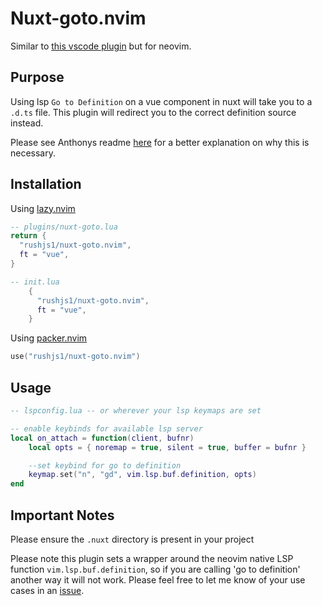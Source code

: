 # Nuxt-goto.nvim

Similar to [this vscode plugin](https://github.com/antfu/vscode-goto-alias) but for neovim.

## Purpose

Using lsp `Go to Definition` on a vue component in nuxt will take you to a `.d.ts` file. This plugin will redirect you to the correct definition source instead.

Please see Anthonys readme [here](https://github.com/antfu/vscode-goto-alias?tab=readme-ov-file#motivation) for a better explanation on why this is necessary.

## Installation

Using [lazy.nvim](https://github.com/folke/lazy.nvim)

```lua
-- plugins/nuxt-goto.lua
return {
  "rushjs1/nuxt-goto.nvim",
  ft = "vue",
}

-- init.lua
    {
      "rushjs1/nuxt-goto.nvim",
      ft = "vue",
    }
```

Using [packer.nvim](https://github.com/wbthomason/packer.nvim)

```lua
use("rushjs1/nuxt-goto.nvim")
```

## Usage

```lua
-- lspconfig.lua -- or wherever your lsp keymaps are set

-- enable keybinds for available lsp server
local on_attach = function(client, bufnr)
    local opts = { noremap = true, silent = true, buffer = bufnr }

    --set keybind for go to definition
    keymap.set("n", "gd", vim.lsp.buf.definition, opts)
end
```

## Important Notes

Please ensure the `.nuxt` directory is present in your project

Please note this plugin sets a wrapper around the neovim native LSP function `vim.lsp.buf.definition`, so if you are calling 'go to definition' another way it will not work.
Please feel free to let me know of your use cases in an [issue](https://github.com/rushjs1/nuxt-goto.nvim/issues).
